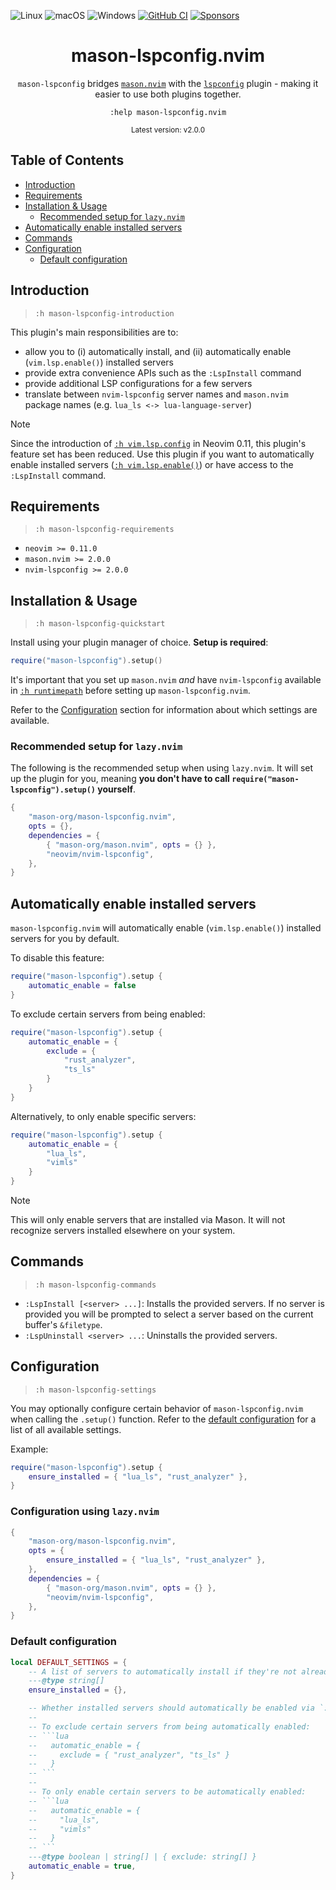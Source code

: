 ![Linux](https://img.shields.io/badge/Linux-%23.svg?logo=linux&color=FCC624&logoColor=black)
![macOS](https://img.shields.io/badge/macOS-%23.svg?logo=apple&color=000000&logoColor=white)
![Windows](https://img.shields.io/badge/Windows-%23.svg?logo=windows&color=0078D6&logoColor=white)
[![GitHub CI](https://github.com/mason-org/mason-lspconfig.nvim/workflows/Tests/badge.svg)](https://github.com/mason-org/mason-lspconfig.nvim/actions?query=workflow%3ATests+branch%3Amain+event%3Apush)
[![Sponsors](https://img.shields.io/github/sponsors/mason-org?style=flat-square)](https://github.com/sponsors/mason-org)

<h1 align="center">mason-lspconfig.nvim</h1>

<p align="center">
    <code>mason-lspconfig</code> bridges <a
    href="https://github.com/mason-org/mason.nvim"><code>mason.nvim</code></a> with the <a
    href="https://github.com/neovim/nvim-lspconfig"><code>lspconfig</code></a> plugin - making it easier to use both
    plugins together.
</p>
<p align="center">
    <code>:help mason-lspconfig.nvim</code>
</p>
<p align="center">
    <sup>Latest version: v2.0.0</sup> <!-- x-release-please-version -->
</p>

## Table of Contents

- [Introduction](#introduction)
- [Requirements](#requirements)
- [Installation & Usage](#installation--usage)
    - [Recommended setup for `lazy.nvim`](#recommended-setup-for-lazynvim)
- [Automatically enable installed servers](#automatically-enable-installed-servers)
- [Commands](#commands)
- [Configuration](#configuration)
  - [Default configuration](#default-configuration)

## Introduction

> `:h mason-lspconfig-introduction`

This plugin's main responsibilities are to:

- allow you to (i) automatically install, and (ii) automatically enable (`vim.lsp.enable()`) installed servers
- provide extra convenience APIs such as the `:LspInstall` command
- provide additional LSP configurations for a few servers
- translate between `nvim-lspconfig` server names and `mason.nvim` package names (e.g. `lua_ls <-> lua-language-server`)

> [!NOTE]
> Since the introduction of [`:h vim.lsp.config`](https://neovim.io/doc/user/lsp.html#vim.lsp.config()) in Neovim 0.11,
> this plugin's feature set has been reduced. Use this plugin if you want to automatically enable installed servers
> ([`:h vim.lsp.enable()`](https://neovim.io/doc/user/lsp.html#vim.lsp.enable())) or have access to the `:LspInstall`
> command.

## Requirements

> `:h mason-lspconfig-requirements`

- `neovim >= 0.11.0`
- `mason.nvim >= 2.0.0`
- `nvim-lspconfig >= 2.0.0`

## Installation & Usage

> `:h mason-lspconfig-quickstart`

Install using your plugin manager of choice. **Setup is required**:

```lua
require("mason-lspconfig").setup()
```

It's important that you set up `mason.nvim` _and_ have `nvim-lspconfig` available in [`:h
runtimepath`](https://neovim.io/doc/user/options.html#'runtimepath') before setting up `mason-lspconfig.nvim`.

Refer to the [Configuration](#configuration) section for information about which settings are available.

### Recommended setup for `lazy.nvim`

The following is the recommended setup when using `lazy.nvim`. It will set up the plugin for you, meaning **you don't have
to call `require("mason-lspconfig").setup()` yourself**.

```lua
{
    "mason-org/mason-lspconfig.nvim",
    opts = {},
    dependencies = {
        { "mason-org/mason.nvim", opts = {} },
        "neovim/nvim-lspconfig",
    },
}
```

## Automatically enable installed servers

`mason-lspconfig.nvim` will automatically enable (`vim.lsp.enable()`) installed servers for you by default.

To disable this feature:

```lua
require("mason-lspconfig").setup {
    automatic_enable = false
}
```

To exclude certain servers from being enabled:

```lua
require("mason-lspconfig").setup {
    automatic_enable = {
        exclude = {
            "rust_analyzer",
            "ts_ls"
        }
    }
}
```

Alternatively, to only enable specific servers:

```lua
require("mason-lspconfig").setup {
    automatic_enable = {
        "lua_ls",
        "vimls"
    }
}
```

> [!NOTE]
> This will only enable servers that are installed via Mason. It will not recognize servers installed elsewhere on your
> system.

## Commands

> `:h mason-lspconfig-commands`

- `:LspInstall [<server> ...]`: Installs the provided servers. If no server is provided you will be prompted to select a
  server based on the current buffer's `&filetype`.
- `:LspUninstall <server> ...`: Uninstalls the provided servers.

## Configuration

> `:h mason-lspconfig-settings`

You may optionally configure certain behavior of `mason-lspconfig.nvim` when calling the `.setup()` function. Refer to
the [default configuration](#default-configuration) for a list of all available settings.

Example:

```lua
require("mason-lspconfig").setup {
    ensure_installed = { "lua_ls", "rust_analyzer" },
}
```

### Configuration using `lazy.nvim`

```lua
{
    "mason-org/mason-lspconfig.nvim",
    opts = {
        ensure_installed = { "lua_ls", "rust_analyzer" },
    },
    dependencies = {
        { "mason-org/mason.nvim", opts = {} },
        "neovim/nvim-lspconfig",
    },
}
```


### Default configuration

```lua
local DEFAULT_SETTINGS = {
    -- A list of servers to automatically install if they're not already installed. Example: { "rust_analyzer@nightly", "lua_ls" }
    ---@type string[]
    ensure_installed = {},

    -- Whether installed servers should automatically be enabled via `:h vim.lsp.enable()`.
    --
    -- To exclude certain servers from being automatically enabled:
    -- ```lua
    --   automatic_enable = {
    --     exclude = { "rust_analyzer", "ts_ls" }
    --   }
    -- ```
    --
    -- To only enable certain servers to be automatically enabled:
    -- ```lua
    --   automatic_enable = {
    --     "lua_ls",
    --     "vimls"
    --   }
    -- ```
    ---@type boolean | string[] | { exclude: string[] }
    automatic_enable = true,
}
```
